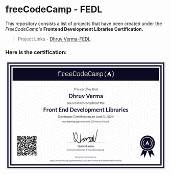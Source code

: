 # freeCodeCamp - FEDL

 This repository consists a list of projects that have been created under the _FreeCodeCamp's_  __Frontend Development Libraries Certification.__

> Project Links - [Dhruv Verma-FEDL](https://www.freecodecamp.org/certification/i_am_dhruvv/front-end-development-libraries)

### Here is the certification: 

![FEDL-FCC](i_am_dhruvv_fedl.png)


